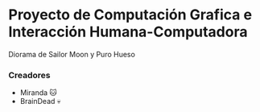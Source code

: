 # Proyecto de Computación Grafica e Interacción Humana-Computadora 
Diorama de Sailor Moon y Puro Hueso

### Creadores
- Miranda :cat:
- BrainDead :skull:
